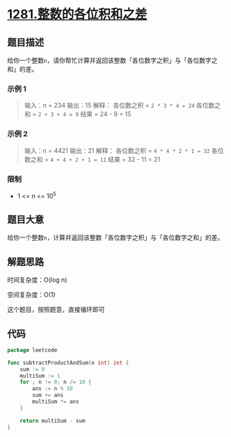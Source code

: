 # [1281.整数的各位积和之差](https://leetcode.cn/problems/subtract-the-product-and-sum-of-digits-of-an-integer/)

## 题目描述

给你一个整数`n`，请你帮忙计算并返回该整数「各位数字之积」与「各位数字之和」的差。

### 示例 1

> 输入：n = 234
> 输出：15
> 解释：
> 各位数之积 = `2 * 3 * 4 = 24`
> 各位数之和 = `2 + 3 + 4 = 9`
> 结果 = 24 - 9 = 15

### 示例 2

> 输入：n = 4421
> 输出：21
> 解释：
> 各位数之积 = `4 * 4 * 2 * 1 = 32`
> 各位数之和 = `4 + 4 + 2 + 1 = 11`
> 结果 = 32 - 11 = 21

### 限制

* 1 <= n <= $10^5$

## 题目大意

给你一个整数`n`，计算并返回该整数「各位数字之积」与「各位数字之和」的差。

## 解题思路

时间复杂度：O(log n)

空间复杂度：O(1)

这个题目，按照题意，直接循环即可

## 代码

```go
package leetcode

func subtractProductAndSum(n int) int {
	sum := 0
	multiSum := 1
	for ; n != 0; n /= 10 {
		ans := n % 10
		sum += ans
		multiSum *= ans
	}

	return multiSum - sum
}
```

